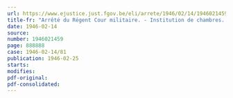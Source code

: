 ```yaml
---
url: https://www.ejustice.just.fgov.be/eli/arrete/1946/02/14/1946021459/justel
title-fr: "Arrêté du Régent Cour militaire. - Institution de chambres. Nominations"
date: 1946-02-14
source:
number: 1946021459
page: 888888
case: 1946-02-14/81
publication: 1946-02-25
starts:
modifies:
pdf-original:
pdf-consolidated:
---
```


